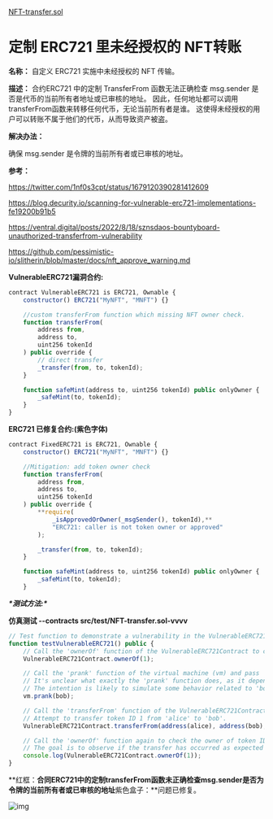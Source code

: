 [NFT-transfer.sol](https://github.com/SunWeb3Sec/DeFiVulnLabs/blob/main/src/test/NFT-transfer.sol)

# 定制 ERC721 里未经授权的 NFT转账

**名称：** 自定义 ERC721 实施中未经授权的 NFT 传输。

**描述：** 合约ERC721 中的定制 TransferFrom 函数无法正确检查 msg.sender 是否是代币的当前所有者地址或已审核的地址。 因此，任何地址都可以调用transferFrom函数来转移任何代币，无论当前所有者是谁。 这使得未经授权的用户可以转账不属于他们的代币，从而导致资产被盗。

**解决办法：**

确保 msg.sender 是令牌的当前所有者或已审核的地址。

**参考：**

https://twitter.com/1nf0s3cpt/status/1679120390281412609

https://blog.decurity.io/scanning-for-vulnerable-erc721-implementations-fe19200b91b5

https://ventral.digital/posts/2022/8/18/sznsdaos-bountyboard-unauthorized-transferfrom-vulnerability

https://github.com/pessimistic-io/slitherin/blob/master/docs/nft_approve_warning.md

**VulnerableERC721漏洞合约:**

```jsx
contract VulnerableERC721 is ERC721, Ownable {
    constructor() ERC721("MyNFT", "MNFT") {}

    //custom transferFrom function which missing NFT owner check.
    function transferFrom(
        address from,
        address to,
        uint256 tokenId
    ) public override {
        // direct transfer
        _transfer(from, to, tokenId);
    }

    function safeMint(address to, uint256 tokenId) public onlyOwner {
        _safeMint(to, tokenId);
    }
}
```

**ERC721 已修复合约:(紫色字体)**

```jsx
contract FixedERC721 is ERC721, Ownable {
    constructor() ERC721("MyNFT", "MNFT") {}

    //Mitigation: add token owner check
    function transferFrom(
        address from,
        address to,
        uint256 tokenId
    ) public override {
        **require(
            _isApprovedOrOwner(_msgSender(), tokenId),**
            "ERC721: caller is not token owner or approved"
        );

        _transfer(from, to, tokenId);
    }

    function safeMint(address to, uint256 tokenId) public onlyOwner {
        _safeMint(to, tokenId);
    }
```

***\*测试方法:\****

**仿真测试 --contracts src/test/**NFT-transfer.sol**-vvvv**

```jsx
// Test function to demonstrate a vulnerability in the VulnerableERC721Contract.
function testVulnerableERC721() public {
    // Call the 'ownerOf' function of the VulnerableERC721Contract to check the current owner of token ID 1.
    VulnerableERC721Contract.ownerOf(1);

    // Call the 'prank' function of the virtual machine (vm) and pass 'bob' as an argument.
    // It's unclear what exactly the 'prank' function does, as it depends on the implementation of the virtual machine.
    // The intention is likely to simulate some behavior related to 'bob'.
    vm.prank(bob);

    // Call the 'transferFrom' function of the VulnerableERC721Contract.
    // Attempt to transfer token ID 1 from 'alice' to 'bob'.
    VulnerableERC721Contract.transferFrom(address(alice), address(bob), 1);

    // Call the 'ownerOf' function again to check the owner of token ID 1 after the transfer attempt.
    // The goal is to observe if the transfer has occurred as expected or if the vulnerability affects the ownership.
    console.log(VulnerableERC721Contract.ownerOf(1));
}
```

**红框：**合同ERC721中的定制transferFrom函数未正确检查msg.sender是否为令牌的当前所有者或已审核的地址**紫色盒子：**问题已修复。

![img](https://web3sec.notion.site/image/https%3A%2F%2Fs3-us-west-2.amazonaws.com%2Fsecure.notion-static.com%2F5385296b-1aa2-4213-9a28-ce04188bffd1%2FUntitled.png?table=block&id=d29523b8-08d8-41c8-9229-72ecb1efc56d&spaceId=369b5001-5511-4fe6-a099-48af1d841f20&width=2000&userId=&cache=v2)